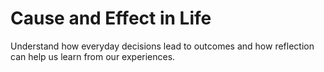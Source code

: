 # Cause and Effect in Life

Understand how everyday decisions lead to outcomes and how reflection can help us learn from our experiences.
